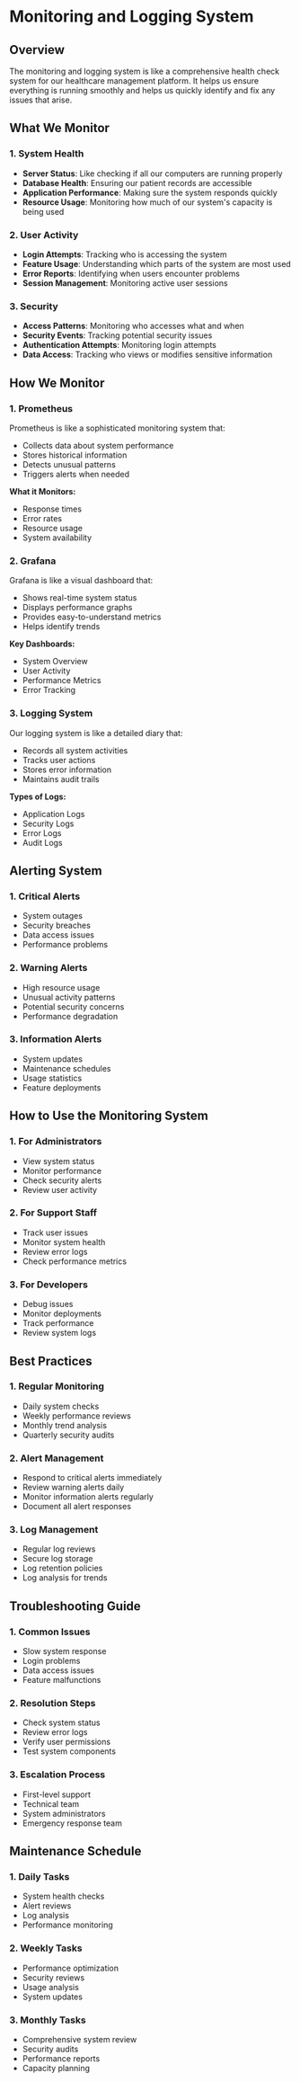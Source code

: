 # Monitoring and Logging System

## Overview
The monitoring and logging system is like a comprehensive health check system for our healthcare management platform. It helps us ensure everything is running smoothly and helps us quickly identify and fix any issues that arise.

<div style="page-break-after: always;"></div>

## What We Monitor

### 1. System Health
- **Server Status**: Like checking if all our computers are running properly
- **Database Health**: Ensuring our patient records are accessible
- **Application Performance**: Making sure the system responds quickly
- **Resource Usage**: Monitoring how much of our system's capacity is being used

### 2. User Activity
- **Login Attempts**: Tracking who is accessing the system
- **Feature Usage**: Understanding which parts of the system are most used
- **Error Reports**: Identifying when users encounter problems
- **Session Management**: Monitoring active user sessions

### 3. Security
- **Access Patterns**: Monitoring who accesses what and when
- **Security Events**: Tracking potential security issues
- **Authentication Attempts**: Monitoring login attempts
- **Data Access**: Tracking who views or modifies sensitive information

<div style="page-break-after: always;"></div>

## How We Monitor

### 1. Prometheus
Prometheus is like a sophisticated monitoring system that:
- Collects data about system performance
- Stores historical information
- Detects unusual patterns
- Triggers alerts when needed

**What it Monitors:**
- Response times
- Error rates
- Resource usage
- System availability

### 2. Grafana
Grafana is like a visual dashboard that:
- Shows real-time system status
- Displays performance graphs
- Provides easy-to-understand metrics
- Helps identify trends

**Key Dashboards:**
- System Overview
- User Activity
- Performance Metrics
- Error Tracking

### 3. Logging System
Our logging system is like a detailed diary that:
- Records all system activities
- Tracks user actions
- Stores error information
- Maintains audit trails

**Types of Logs:**
- Application Logs
- Security Logs
- Error Logs
- Audit Logs

<div style="page-break-after: always;"></div>

## Alerting System

### 1. Critical Alerts
- System outages
- Security breaches
- Data access issues
- Performance problems

### 2. Warning Alerts
- High resource usage
- Unusual activity patterns
- Potential security concerns
- Performance degradation

### 3. Information Alerts
- System updates
- Maintenance schedules
- Usage statistics
- Feature deployments

<div style="page-break-after: always;"></div>

## How to Use the Monitoring System

### 1. For Administrators
- View system status
- Monitor performance
- Check security alerts
- Review user activity

### 2. For Support Staff
- Track user issues
- Monitor system health
- Review error logs
- Check performance metrics

### 3. For Developers
- Debug issues
- Monitor deployments
- Track performance
- Review system logs

<div style="page-break-after: always;"></div>

## Best Practices

### 1. Regular Monitoring
- Daily system checks
- Weekly performance reviews
- Monthly trend analysis
- Quarterly security audits

### 2. Alert Management
- Respond to critical alerts immediately
- Review warning alerts daily
- Monitor information alerts regularly
- Document all alert responses

### 3. Log Management
- Regular log reviews
- Secure log storage
- Log retention policies
- Log analysis for trends

<div style="page-break-after: always;"></div>

## Troubleshooting Guide

### 1. Common Issues
- Slow system response
- Login problems
- Data access issues
- Feature malfunctions

### 2. Resolution Steps
- Check system status
- Review error logs
- Verify user permissions
- Test system components

### 3. Escalation Process
- First-level support
- Technical team
- System administrators
- Emergency response team

<div style="page-break-after: always;"></div>

## Maintenance Schedule

### 1. Daily Tasks
- System health checks
- Alert reviews
- Log analysis
- Performance monitoring

### 2. Weekly Tasks
- Performance optimization
- Security reviews
- Usage analysis
- System updates

### 3. Monthly Tasks
- Comprehensive system review
- Security audits
- Performance reports
- Capacity planning